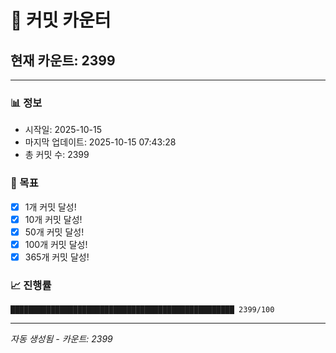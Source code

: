 # 🔢 커밋 카운터

## 현재 카운트: 2399

---

### 📊 정보
- 시작일: 2025-10-15
- 마지막 업데이트: 2025-10-15 07:43:28
- 총 커밋 수: 2399

### 🎯 목표
- [x] 1개 커밋 달성!
- [x] 10개 커밋 달성!
- [x] 50개 커밋 달성!
- [x] 100개 커밋 달성!
- [x] 365개 커밋 달성!

### 📈 진행률
```
██████████████████████████████████████████████████ 2399/100
```

---
*자동 생성됨 - 카운트: 2399*
